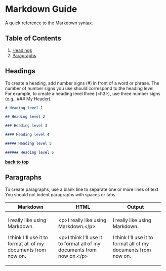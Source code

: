 # Markdown Guide
A quick reference to the Markdown syntax.

## Table of Contents

  1. [Headings](#headings)
  1. [Paragraphs](#paragraphs)

## Headings
To create a heading, add number signs (#) in front of a word or phrase. The number of number signs you use
should correspond to the heading level. For example, to create a heading level three (&lt;h3&gt;), use three
number signs (e.g., ### My Header).

```markdown
# Heading level 1
```

```markdown
## Heading level 2
```

```markdown
### Heading level 3
```

```markdown
#### Heading level 4
```

```markdown
##### Heading level 5
```

```markdown
###### Heading level 6
```

**[back to top](#)**

## Paragraphs
To create paragraphs, use a blank line to separate one or more lines of text. You should not indent paragraphs
with spaces or tabs.

| Markdown | HTML | Output |
| ----------- | ----------- | ----------- |
| <p>I really like using Markdown.</p><p>I think I'll use it to format all of my documents from now on.</p> | <p>&lt;p&gt;I really like using Markdown.&lt;/p&gt;</p><p>&lt;p&gt;I think I'll use it to format all of my documents from now on.&lt;/p&gt;</p> | <p>I really like using Markdown.</p><p>I think I'll use it to format all of my documents from now on.</p> |
